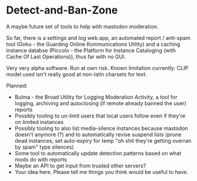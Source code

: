 # Detect-and-Ban-Zone
A maybe future set of tools to help with mastodon moderation.

So far, there is a settings and log web app, an automated report / anti-spam 
tool (Goku - the Guarding Online Kommunications Utility) and a caching instance
databse (Piccolo - the Platform for Instance Cataloging (with Cache Of Last 
Operations)), thus far with no GUI.

Very very alpha software. Run at own risk. Known limitation currently: CLIP model
used isn't really good at non-latin charsets for text.

Planned:
* Bulma - the Broad Utility for Logging Moderation Activity, a tool for logging, 
  archiving and autoclosing (if remote already banned the user) reports
* Possibly tooling to un-limit users that local users follow even if they're on 
  limited instances
* Possibly tooling to also list media-silence instances because mastodon doesn't
  anymore (?) and to automatically revise suspend lists (prune dead instances,
  set auto-expiry for temp "oh shit they're getting overran by spam" type silences)
* Some tool to automatically update detection patterns based on what mods do with
  reports
* Maybe an API to get input from trusted other servers?
* Your idea here. Please tell me things you think would be useful to have.

